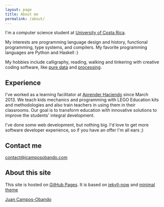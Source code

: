 ```yaml
---
layout: page
title: About me
permalink: /about/
---
```


I'm a computer science student at [University of Costa Rica](https://www.ucr.ac.cr/).

My interests are programming language design and history, functional programming, type systems, and compilers. My favorite programming languages are Python and Haskell :)

My hobbies include calligraphy, reading, walking and tinkering with creative coding software, like [pure data](https://puredata.info/) and [processing](https://processing.org/). 

## Experience

I've worked as a learning facilitator at [Aprender Haciendo](http://www.aprenderhaciendo.co.cr/) since March 2013. We teach kids mechanics and programming with LEGO Education kits and methodologies and also train teachers in using them in their classrooms. Our goal is to transform education with innovative solutions to improve the students' integral development.

I've done some web development, but nothing big. I'd love to get more software developer experience, so if you have an offer I'm all ears ;)

## Contact me

[contact@jcamposobando.com](mailto:contact@jcamposobando.com)

## About this site

This site is hosted on [GitHub Pages](https://pages.github.com/). It is based on [jekyll-now](https://github.com/barryclark/jekyll-now) and [minimal theme](https://github.com/pages-themes/minimal)

<div class="LI-profile-badge"  data-version="v1" data-size="large" data-locale="en_US" data-type="horizontal" data-theme="light" data-vanity="jcamposobando"><a class="LI-simple-link" href='https://cr.linkedin.com/in/jcamposobando?trk=profile-badge'>Juan Campos-Obando</a></div>

<script type="text/javascript" src="https://platform.linkedin.com/badges/js/profile.js" async defer></script>
